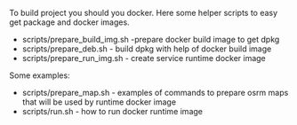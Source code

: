 To build project you should you docker. Here some helper scripts to easy get package and docker images.

- scripts/prepare_build_img.sh -prepare docker build image to get dpkg
- scripts/prepare_deb.sh - build dpkg with help of docker build image
- scripts/prepare_run_img.sh - create service runtime docker image

Some examples:

- scripts/prepare_map.sh - examples of commands to prepare osrm maps that will be used by runtime docker image
- scripts/run.sh - how to run docker runtime image